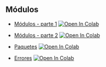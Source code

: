 ## Módulos

* [Módulos - parte 1](Mod5/01_mi_modulo.ipynb) [![Open In Colab](https://colab.research.google.com/assets/colab-badge.svg)](https://colab.research.google.com/github/jcorredorc/essentialspython_cisco/blob/main/Parte2/Mod5/01_mi_modulo.ipynb)

* [Módulos - parte 2](Mod5/02_mi_modulo.ipynb) [![Open In Colab](https://colab.research.google.com/assets/colab-badge.svg)](https://colab.research.google.com/github/jcorredorc/essentialspython_cisco/blob/main/Parte2/Mod5/02_mi_modulo.ipynb)

* [Paquetes](Mod5/03_mi_paquete.ipynb) [![Open In Colab](https://colab.research.google.com/assets/colab-badge.svg)](https://colab.research.google.com/github/jcorredorc/essentialspython_cisco/blob/main/Parte2/Mod5/03_mi_paquete.ipynb)

* [Errores](Mod5/04_errores.ipynb) [![Open In Colab](https://colab.research.google.com/assets/colab-badge.svg)](https://colab.research.google.com/github/jcorredorc/essentialspython_cisco/blob/main/Parte2/Mod5/04_errores.ipynb)